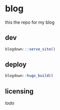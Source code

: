 # blog

this the repo for my blog

## dev

```r
blogdown:::serve_site()
```

## deploy

```r
blogdown::hugo_build()
```

## licensing

*todo*
